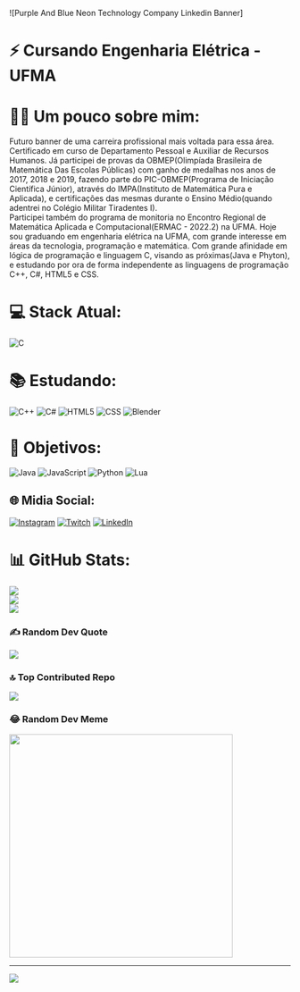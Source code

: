 ![Purple And Blue Neon Technology Company Linkedin Banner]
# ⚡ Cursando Engenharia Elétrica - UFMA
# 🗿🍷 Um pouco sobre mim:
  Futuro banner de uma carreira profissional mais voltada para essa área. Certificado em curso de Departamento Pessoal e Auxiliar de Recursos Humanos. Já participei de provas da OBMEP(Olimpíada Brasileira de Matemática Das Escolas Públicas) com ganho de medalhas nos anos de 2017, 2018 e 2019, fazendo parte do PIC-OBMEP(Programa de Iniciação Científica Júnior), através do IMPA(Instituto de Matemática Pura e Aplicada), e certificações das mesmas durante o Ensino Médio(quando adentrei no Colégio Militar Tiradentes I).<br>
  Participei também do programa de monitoria no Encontro Regional de Matemática Aplicada e Computacional(ERMAC - 2022.2) na UFMA. Hoje sou graduando em engenharia elétrica na UFMA, com grande interesse em áreas da tecnologia, programação e matemática. Com grande afinidade em lógica de programação e linguagem C, visando as próximas(Java e Phyton), e estudando por ora de forma independente as linguagens de programação C++, C#, HTML5 e CSS.

# 💻 Stack Atual:
![C](https://img.shields.io/badge/c-%2300599C.svg?style=plastic&logo=c&logoColor=white)

# 📚 Estudando:
![C++](https://img.shields.io/badge/c++-%2300599C.svg?style=plastic&logo=c%2B%2B&logoColor=white)
![C#](https://img.shields.io/badge/c%23-%23E440FF.svg?style=plastic&logo=c-sharp&logoColor=white)
![HTML5](https://img.shields.io/badge/html5-%23E34F26.svg?style=plastic&logo=html5&logoColor=white)
![CSS](https://img.shields.io/badge/c%23-%2300599C.svg?style=plastic&logo=css&logoColor=white)
![Blender](https://img.shields.io/badge/blender-%23F5792A.svg?style=plastic&logo=blender&logoColor=white)

# 🎯 Objetivos:
![Java](https://img.shields.io/badge/java-%23ED8B00.svg?style=plastic&logo=openjdk&logoColor=white)
![JavaScript](https://img.shields.io/badge/javascript-%23323330.svg?style=plastic&logo=javascript&logoColor=%23F7DF1E)
![Python](https://img.shields.io/badge/python-3670A0?style=plastic&logo=python&logoColor=ffdd54)
![Lua](https://img.shields.io/badge/lua-%232C2D72.svg?style=plastic&logo=lua&logoColor=white)

## 🌐 Midia Social:
[![Instagram](https://img.shields.io/badge/Instagram-%23E440FF.svg?logo=Instagram&logoColor=white)](https://instagram.com/@ws_nodrip)
[![Twitch](https://img.shields.io/badge/Twitch-%239146FF.svg?logo=Twitch&logoColor=white)](https://twitch.tv/vulgo_matematico) 
[![LinkedIn](https://img.shields.io/badge/LinkedIn-%2300599C.svg?logo=LinkedIn&logoColor=white)](https://linkedin.com/in/david-willian-da-silva-castro-08a4732a2)

# 📊 GitHub Stats:
![](https://github-readme-stats.vercel.app/api?username=wsnodrip&theme=dark&hide_border=false&include_all_commits=false&count_private=false)<br/>
![](https://github-readme-streak-stats.herokuapp.com/?user=wsnodrip&theme=dark&hide_border=false)<br/>
![](https://github-readme-stats.vercel.app/api/top-langs/?username=wsnodrip&theme=dark&hide_border=false&include_all_commits=false&count_private=false&layout=compact)

### ✍️ Random Dev Quote
![](https://quotes-github-readme.vercel.app/api?type=horizontal&theme=radical)

### 🔝 Top Contributed Repo
![](https://github-contributor-stats.vercel.app/api?username=wsnodrip&limit=5&theme=dark&combine_all_yearly_contributions=true)

### 😂 Random Dev Meme
<img src='https://randommeme-five.vercel.app/' style="height: 400px;"/>

---
[![](https://visitcount.itsvg.in/api?id=wsnodrip&icon=1&color=1)](https://visitcount.itsvg.in)

<!-- Proudly created with GPRM ( https://gprm.itsvg.in ) -->
